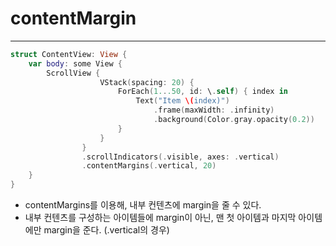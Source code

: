 # contentMargin
---
```swift
struct ContentView: View {
    var body: some View {
        ScrollView {
                    VStack(spacing: 20) {
                        ForEach(1...50, id: \.self) { index in
                            Text("Item \(index)")
                                .frame(maxWidth: .infinity)
                                .background(Color.gray.opacity(0.2))
                        }
                    }
                }
                .scrollIndicators(.visible, axes: .vertical) 
                .contentMargins(.vertical, 20)
    }
}

```
- contentMargins를 이용해, 내부 컨텐츠에 margin을 줄 수 있다.
- 내부 컨텐츠를 구성하는 아이템들에 margin이 아닌, 맨 첫 아이템과 마지막 아이템에만 margin을 준다. (.vertical의 경우)
